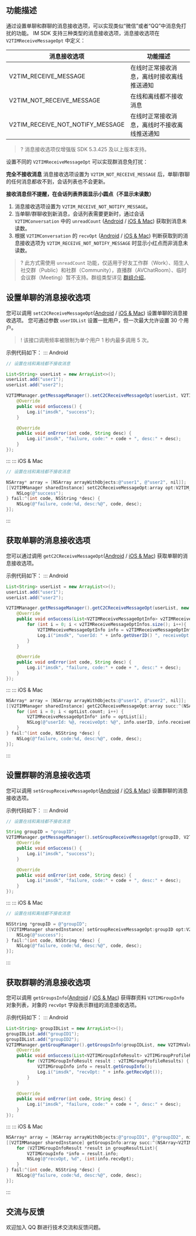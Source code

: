 ## 功能描述
通过设置单聊和群聊的消息接收选项，可以实现类似“微信”或者“QQ”中消息免打扰的功能。
IM SDK 支持三种类型的消息接收选项，消息接收选项在 `V2TIMReceiveMessageOpt` 中定义：

| 消息接收选项 | 功能描述 |
|---------|---------|
| V2TIM_RECEIVE_MESSAGE | 在线时正常接收消息，离线时接收离线推送通知 | 
| V2TIM_NOT_RECEIVE_MESSAGE | 在线和离线都不接收消息 | 
| V2TIM_RECEIVE_NOT_NOTIFY_MESSAGE | 在线时正常接收消息，离线时不接收离线推送通知 | 

> ? 消息接收选项仅增强版 SDK 5.3.425 及以上版本支持。

设置不同的 `V2TIMReceiveMessageOpt` 可以实现群消息免打扰：

**完全不接收消息**
消息接收选项设置为 `V2TIM_NOT_RECEIVE_MESSAGE` 后，单聊/群聊的任何消息都收不到，会话列表也不会更新。

**接收消息但不提醒，在会话列表界面显示小圆点（不显示未读数）**
1. 消息接收选项设置为 `V2TIM_RECEIVE_NOT_NOTIFY_MESSAGE`。
2. 当单聊/群聊收到新消息，会话列表需要更新时，通过会话 `V2TIMConversation` 中的 `unreadCount` ([Android](https://im.sdk.qcloud.com/doc/zh-cn/classcom_1_1tencent_1_1imsdk_1_1v2_1_1V2TIMConversation.html#ab6a7667ac8a9f7a17a38ee8e7caec98e) / [iOS & Mac](https://im.sdk.qcloud.com/doc/zh-cn/interfaceV2TIMConversation.html#a816b83eb32d84ea5345f14ced92bb7f6)) 获取到消息未读数。
3. 根据 `V2TIMConversation` 的 `recvOpt` ([Android](https://im.sdk.qcloud.com/doc/zh-cn/classcom_1_1tencent_1_1imsdk_1_1v2_1_1V2TIMConversation.html#a82f673186669d31f7acd38c52d412ba2) / [iOS & Mac](https://im.sdk.qcloud.com/doc/zh-cn/interfaceV2TIMConversation.html#a851651878491c64d73aa83131134e6cc)) 判断获取到的消息接收选项为 `V2TIM_RECEIVE_NOT_NOTIFY_MESSAGE` 时显示小红点而非消息未读数。

> ? 此方式需使用 `unreadCount` 功能，仅适用于好友工作群（Work）、陌生人社交群（Public）和社群（Community），直播群（AVChatRoom）、临时会议群（Meeting）暂不支持。群组类型详见 [群组介绍](https://cloud.tencent.com/document/product/269/75391)。


## 设置单聊的消息接收选项
您可以调用 `setC2CReceiveMessageOpt`([Android](https://im.sdk.qcloud.com/doc/zh-cn/classcom_1_1tencent_1_1imsdk_1_1v2_1_1V2TIMMessageManager.html#a6524143895cdee25fabd9aeeae73a3c5) / [iOS & Mac](https://im.sdk.qcloud.com/doc/zh-cn/categoryV2TIMManager_07Message_08.html#ae628f19d856921d27081c3f40005e9d9)) 设置单聊的消息接收选项。
您可通过参数 `userIDList` 设置一批用户，但一次最大允许设置 30 个用户。

>! 该接口调用频率被限制为单个用户 1 秒内最多调用 5 次。

示例代码如下：
<dx-tabs>
::: Android
```java
// 设置在线和离线都不接收消息

List<String> userList = new ArrayList<>();
userList.add("user1");
userList.add("user2");

V2TIMManager.getMessageManager().setC2CReceiveMessageOpt(userList, V2TIMMessage.V2TIM_NOT_RECEIVE_MESSAGE, new V2TIMCallback() {
    @Override
    public void onSuccess() {
        Log.i("imsdk", "success");
    }

    @Override
    public void onError(int code, String desc) {
        Log.i("imsdk", "failure, code:" + code + ", desc:" + desc);
    }
});
```
:::
::: iOS & Mac
```objectivec
// 设置在线和离线都不接收消息

NSArray* array = [NSArray arrayWithObjects:@"user1", @"user2", nil]];
[[V2TIMManager sharedInstance] setC2CReceiveMessageOpt:array opt:V2TIM_NOT_RECEIVE_MESSAGE succ:^{
    NSLog(@"success");
} fail:^(int code, NSString *desc) {
    NSLog(@"failure, code:%d, desc:%@", code, desc);
}];
```
:::
</dx-tabs>

## 获取单聊的消息接收选项
您可以通过调用 `getC2CReceiveMessageOpt`([Android](https://im.sdk.qcloud.com/doc/zh-cn/classcom_1_1tencent_1_1imsdk_1_1v2_1_1V2TIMMessageManager.html#a9693dd66432f931ac0a1f2168d899501) / [iOS & Mac](https://im.sdk.qcloud.com/doc/zh-cn/categoryV2TIMManager_07Message_08.html#a1c743a6fe1d17a21dc80e584fd1de2d1)) 获取单聊的消息接收选项。

示例代码如下：
<dx-tabs>
::: Android
```java
List<String> userList = new ArrayList<>();
userList.add("user1");
userList.add("user2");

V2TIMManager.getMessageManager().getC2CReceiveMessageOpt(userList, new V2TIMValueCallback<List<V2TIMReceiveMessageOptInfo>>() {
    @Override
    public void onSuccess(List<V2TIMReceiveMessageOptInfo> v2TIMReceiveMessageOptInfos) {
        for (int i = 0; i < v2TIMReceiveMessageOptInfos.size(); i++){
            V2TIMReceiveMessageOptInfo info = v2TIMReceiveMessageOptInfos.get(i);
            Log.i("imsdk", "userId: " + info.getUserID() ", receiveOpt: " + info.getC2CReceiveMessageOpt());
        }
    }

    @Override
    public void onError(int code, String desc) {
        Log.i("imsdk", "failure, code:" + code + ", desc:" + desc);
    }
});
```
:::
::: iOS & Mac
```objectivec
NSArray* array = [NSArray arrayWithObjects:@"user1", @"user2", nil]];
[[V2TIMManager sharedInstance] getC2CReceiveMessageOpt:array succ:^(NSArray<V2TIMReceiveMessageOptInfo *> *optList) {
    for (int i = 0; i < optList.count; i++) {
        V2TIMReceiveMessageOptInfo* info = optList[i];
        NSLog(@"userId: %@, receiveOpt: %@", info.userID, info.receiveOpt);
    }
} fail:^(int code, NSString *desc) {
    NSLog(@"failure, code:%d, desc:%@", code, desc);
}];
```
:::
</dx-tabs>


## 设置群聊的消息接收选项
您可以调用 `setGroupReceiveMessageOpt`([Android](https://im.sdk.qcloud.com/doc/zh-cn/classcom_1_1tencent_1_1imsdk_1_1v2_1_1V2TIMMessageManager.html#a2735427ac22485626aea278a9d465b3e) / [iOS & Mac](https://im.sdk.qcloud.com/doc/zh-cn/categoryV2TIMManager_07Message_08.html#a379eeef926e41ec5d48287e7fb55b80a)) 设置群聊的消息接收选项。

示例代码如下：
<dx-tabs>
::: Android
```java
// 设置在线和离线都不接收消息

String groupID = "groupID";
V2TIMManager.getMessageManager().setGroupReceiveMessageOpt(groupID, V2TIMMessage.V2TIM_NOT_RECEIVE_MESSAGE, new V2TIMCallback() {
    @Override
    public void onSuccess() {
        Log.i("imsdk", "success");
    }

    @Override
    public void onError(int code, String desc) {
        Log.i("imsdk", "failure, code:" + code + ", desc:" + desc);
    }
});
```
:::
::: iOS & Mac
```objectivec
// 设置在线和离线都不接收消息

NSString *groupID = @"groupID";
[[V2TIMManager sharedInstance] setGroupReceiveMessageOpt:groupID opt:V2TIM_NOT_RECEIVE_MESSAGE succ:^{
    NSLog(@"success");
} fail:^(int code, NSString *desc) {
    NSLog(@"failure, code:%d, desc:%@", code, desc);
}];
```
:::
</dx-tabs>

## 获取群聊的消息接收选项
您可以调用 `getGroupsInfo`([Android](https://im.sdk.qcloud.com/doc/zh-cn/classcom_1_1tencent_1_1imsdk_1_1v2_1_1V2TIMGroupManager.html#ada614335043d548c11f121500e279154) / [iOS & Mac](https://im.sdk.qcloud.com/doc/zh-cn/categoryV2TIMManager_07Group_08.html#a9bca7e5318cfed44335566a783a6b568)) 获得群资料 `V2TIMGroupInfo` 对象列表，对象的 `recvOpt` 字段表示群组的消息接收选项。

示例代码如下：
<dx-tabs>
::: Android
```java
List<String> groupIDList = new ArrayList<>();
groupIDList.add("groupID1");
groupIDList.add("groupID2");
V2TIMManager.getGroupManager().getGroupsInfo(groupIDList, new V2TIMValueCallback<List<V2TIMGroupInfoResult>>() {
    @Override
    public void onSuccess(List<V2TIMGroupInfoResult> v2TIMGroupProfileResults) {
        for (V2TIMGroupInfoResult result : v2TIMGroupProfileResults) {
            V2TIMGroupInfo info = result.getGroupInfo();
            Log.i("imsdk", "recvOpt: " + info.getRecvOpt());
        }
    }

    @Override
    public void onError(int code, String desc) {
        Log.i("imsdk", "failure, code:" + code + ", desc:" + desc);
    }
});
```
:::
::: iOS & Mac
```objectivec
NSArray* array = [NSArray arrayWithObjects:@"groupID1", @"groupID2", nil]];
[[V2TIMManager sharedInstance] getGroupsInfo:array succ:^(NSArray<V2TIMGroupInfoResult *> * groupResultList) {
    for (V2TIMGroupInfoResult *result in groupResultList){
        V2TIMGroupInfo *info = result.info;
        NSLog(@"recvOpt, %d", (int)info.recvOpt);
    }
} fail:^(int code, NSString *desc) {
    NSLog(@"failure, code:%d, desc:%@", code, desc);
}];
```
:::
</dx-tabs>


## 交流与反馈
欢迎加入 QQ 群进行技术交流和反馈问题。
<img src="https://qcloudimg.tencent-cloud.cn/raw/960ce9d76ea2cebffcb7629741279b90.png" alt="" style="zoom:50%;" />
